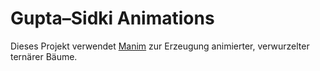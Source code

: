 # Gupta–Sidki Animations

Dieses Projekt verwendet [Manim](https://docs.manim.community/) zur Erzeugung 
animierter, verwurzelter ternärer Bäume.

